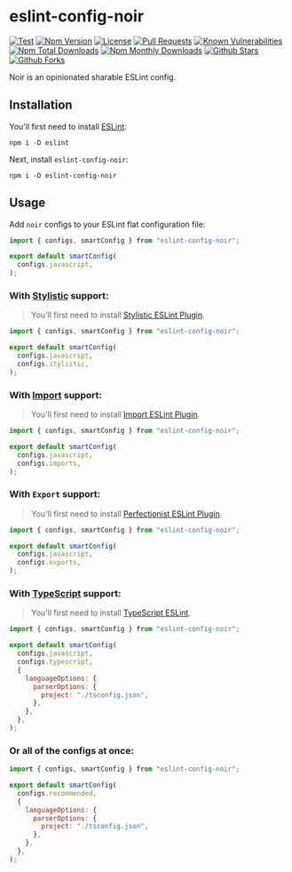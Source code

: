 # eslint-config-noir

[![Test](https://github.com/ardalanamini/eslint-config-noir/actions/workflows/test.yml/badge.svg)](https://github.com/ardalanamini/eslint-config-noir/actions/workflows/test.yml)
[![Npm Version](https://img.shields.io/npm/v/eslint-config-noir.svg)](https://www.npmjs.com/package/eslint-config-noir)
[![License](https://img.shields.io/github/license/ardalanamini/eslint-config-noir.svg)](https://github.com/ardalanamini/eslint-config-noir/blob/master/LICENSE)
[![Pull Requests](https://img.shields.io/badge/PRs-Welcome-brightgreen.svg)](https://github.com/ardalanamini/eslint-config-noir/pulls)
[![Known Vulnerabilities](https://snyk.io/test/github/ardalanamini/eslint-config-noir/badge.svg?targetFile=package.json)](https://snyk.io/test/github/ardalanamini/eslint-config-noir?targetFile=package.json)
[![Npm Total Downloads](https://img.shields.io/npm/dt/eslint-config-noir.svg)](https://www.npmjs.com/package/eslint-config-noir)
[![Npm Monthly Downloads](https://img.shields.io/npm/dm/eslint-config-noir.svg)](https://www.npmjs.com/package/eslint-config-noir)
[![Github Stars](https://img.shields.io/github/stars/ardalanamini/eslint-config-noir.svg?style=social&label=Stars)](https://github.com/ardalanamini/eslint-config-noir)
[![Github Forks](https://img.shields.io/github/forks/ardalanamini/eslint-config-noir.svg?style=social&label=Fork)](https://github.com/ardalanamini/eslint-config-noir)

Noir is an opinionated sharable ESLint config.

## Installation

You'll first need to install [ESLint](http://eslint.org):

```shell
npm i -D eslint
```

Next, install `eslint-config-noir`:

```shell
npm i -D eslint-config-noir
```

## Usage

Add `noir` configs to your ESLint flat configuration file:

```javascript
import { configs, smartConfig } from "eslint-config-noir";

export default smartConfig(
  configs.javascript,
);
```

### With [Stylistic](https://eslint.style) support:

> You'll first need to install [Stylistic ESLint Plugin](https://eslint.style).

```javascript
import { configs, smartConfig } from "eslint-config-noir";

export default smartConfig(
  configs.javascript,
  configs.stylistic,
);
```

### With [Import](https://github.com/import-js/eslint-plugin-import) support:

> You'll first need to install [Import ESLint Plugin](https://github.com/import-js/eslint-plugin-import).

```javascript
import { configs, smartConfig } from "eslint-config-noir";

export default smartConfig(
  configs.javascript,
  configs.imports,
);
```

### With `Export` support:

> You'll first need to install [Perfectionist ESLint Plugin](https://perfectionist.dev).

```javascript
import { configs, smartConfig } from "eslint-config-noir";

export default smartConfig(
  configs.javascript,
  configs.exports,
);
```

### With [TypeScript](https://www.typescriptlang.org) support:

> You'll first need to install [TypeScript ESLint](https://typescript-eslint.io).

```javascript
import { configs, smartConfig } from "eslint-config-noir";

export default smartConfig(
  configs.javascript,
  configs.typescript,
  {
    languageOptions: {
      parserOptions: {
        project: "./tsconfig.json",
      },
    },
  },
);
```

### Or all of the configs at once:

```javascript
import { configs, smartConfig } from "eslint-config-noir";

export default smartConfig(
  configs.recommended,
  {
    languageOptions: {
      parserOptions: {
        project: "./tsconfig.json",
      },
    },
  },
);
```
